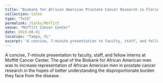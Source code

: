 ```yaml
---
title: "Biobank for African American Prostate Cancer Research in Florida"
collection: talks
type: "Talk"
permalink: /talks/Moffitt
venue: "Moffitt Cancer Center"
date: 2019-08-01
location: "Tampa, FL"
excerpt: "A concise, 7-minute presentation to faculty, staff, and fellow interns at Moffitt Cancer Center."
---
```


A concise, 7-minute presentation to faculty, staff, and fellow interns at Moffitt Cancer Center. The goal of the Biobank for African American men was to increase representation of African American men in prostate cancer research in the hopes of better understanding the disproportionate burden they face from the disease.
